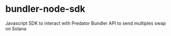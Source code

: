 # bundler-node-sdk
Javascript SDK to interact with Predator Bundler API to send multiples swap on Solana
